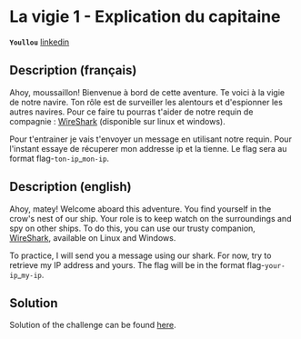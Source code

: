 # La vigie 1 - Explication du capitaine

**`Youllou`** [linkedin](http://youllou.com)

## Description (français)

Ahoy, moussaillon! 
Bienvenue à bord de cette aventure. 
Te voici à la vigie de notre navire.
Ton rôle est de surveiller les alentours et d'espionner les autres navires.
Pour ce faire tu pourras t'aider de notre requin de compagnie : [WireShark](https://www.wireshark.org/) (disponible sur linux et windows).

Pour t'entrainer je vais t'envoyer un message en utilisant notre requin.
Pour l'instant essaye de récuperer mon addresse ip et la tienne.
Le flag sera au format flag-`ton-ip`_`mon-ip`.


## Description (english)

Ahoy, matey!
Welcome aboard this adventure.
You find yourself in the crow's nest of our ship.
Your role is to keep watch on the surroundings and spy on other ships.
To do this, you can use our trusty companion, [WireShark](https://www.wireshark.org/), available on Linux and Windows.

To practice, I will send you a message using our shark.
For now, try to retrieve my IP address and yours.
The flag will be in the format flag-`your-ip`_`my-ip`.

## Solution

Solution of the challenge can be found [here](solution/).